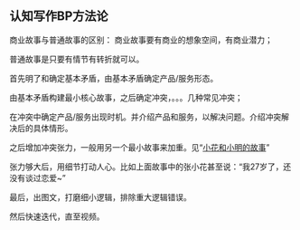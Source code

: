 ## 认知写作BP方法论

商业故事与普通故事的区别：
商业故事要有商业的想象空间，有商业潜力；

普通故事是只要有情节有转折就可以。


首先明了和确定基本矛盾，由基本矛盾确定产品/服务形态。

由基本矛盾构建最小核心故事，之后确定冲突，。。。几种常见冲突；

在冲突中确定产品/服务出现时机。并介绍产品和服务，以解决问题。介绍冲突解决后的具体情形。

之后增加冲突张力，一般用另一个最小故事来加重。见“[小花和小明的故事]()”

张力够大后，用细节打动人心。比如上面故事中的张小花甚至说：“我27岁了，还没有谈过恋爱~”

最后，出图文，打磨细小逻辑，排除重大逻辑错误。

然后快速迭代，直至视频。








